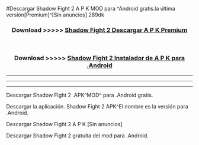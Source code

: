 #Descargar Shadow Fight 2  A P K MOD para ^Android gratis.la última versión[Premium]^[Sin anuncios] 289dk



<div align="center">
<h3>Download >>>>> <a href="https://es-web.web.app/?es= Shadow Fight 2 ">Shadow Fight 2  Descargar A P K Premium</a></h3><br>

<h3>Download >>>>> <a href="https://es-web.web.app/?es= Shadow Fight 2 ">Shadow Fight 2  Instalador de A P K para .Android</a></h3>
</div>


----------------------------------------------------------

----------------------------------------------------------

----------------------------------------------------------

Descargar Shadow Fight 2  .APK^MOD^ para .Android gratis.

Descargar la aplicación. Shadow Fight 2  APK^El nombre es la versión para .Android.

Descargar Shadow Fight 2  A P K [Sin anuncios]

Descargar Shadow Fight 2  gratuita del mod para .Android.